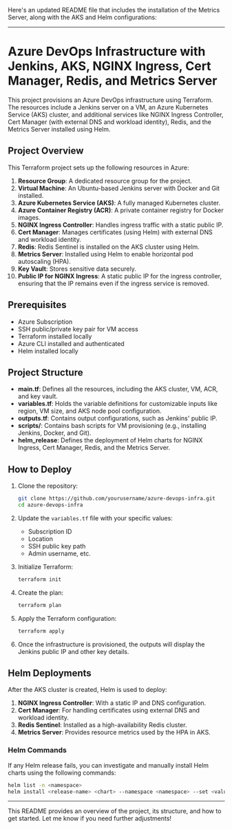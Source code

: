 Here's an updated README file that includes the installation of the Metrics Server, along with the AKS and Helm configurations:

---

# Azure DevOps Infrastructure with Jenkins, AKS, NGINX Ingress, Cert Manager, Redis, and Metrics Server

This project provisions an Azure DevOps infrastructure using Terraform. The resources include a Jenkins server on a VM, an Azure Kubernetes Service (AKS) cluster, and additional services like NGINX Ingress Controller, Cert Manager (with external DNS and workload identity), Redis, and the Metrics Server installed using Helm.

## Project Overview

This Terraform project sets up the following resources in Azure:
1. **Resource Group**: A dedicated resource group for the project.
2. **Virtual Machine**: An Ubuntu-based Jenkins server with Docker and Git installed.
3. **Azure Kubernetes Service (AKS)**: A fully managed Kubernetes cluster.
4. **Azure Container Registry (ACR)**: A private container registry for Docker images.
5. **NGINX Ingress Controller**: Handles ingress traffic with a static public IP.
6. **Cert Manager**: Manages certificates (using Helm) with external DNS and workload identity.
7. **Redis**: Redis Sentinel is installed on the AKS cluster using Helm.
8. **Metrics Server**: Installed using Helm to enable horizontal pod autoscaling (HPA).
9. **Key Vault**: Stores sensitive data securely.
10. **Public IP for NGINX Ingress**: A static public IP for the ingress controller, ensuring that the IP remains even if the ingress service is removed.

## Prerequisites

- Azure Subscription
- SSH public/private key pair for VM access
- Terraform installed locally
- Azure CLI installed and authenticated
- Helm installed locally

## Project Structure

- **main.tf**: Defines all the resources, including the AKS cluster, VM, ACR, and key vault.
- **variables.tf**: Holds the variable definitions for customizable inputs like region, VM size, and AKS node pool configuration.
- **outputs.tf**: Contains output configurations, such as Jenkins' public IP.
- **scripts/**: Contains bash scripts for VM provisioning (e.g., installing Jenkins, Docker, and Git).
- **helm_release**: Defines the deployment of Helm charts for NGINX Ingress, Cert Manager, Redis, and the Metrics Server.

## How to Deploy

1. Clone the repository:
   ```bash
   git clone https://github.com/yourusername/azure-devops-infra.git
   cd azure-devops-infra
   ```

2. Update the `variables.tf` file with your specific values:
   - Subscription ID
   - Location
   - SSH public key path
   - Admin username, etc.

3. Initialize Terraform:
   ```bash
   terraform init
   ```

4. Create the plan:
   ```bash
   terraform plan
   ```

5. Apply the Terraform configuration:
   ```bash
   terraform apply
   ```

6. Once the infrastructure is provisioned, the outputs will display the Jenkins public IP and other key details.

## Helm Deployments

After the AKS cluster is created, Helm is used to deploy:
1. **NGINX Ingress Controller**: With a static IP and DNS configuration.
2. **Cert Manager**: For handling certificates using external DNS and workload identity.
3. **Redis Sentinel**: Installed as a high-availability Redis cluster.
4. **Metrics Server**: Provides resource metrics used by the HPA in AKS.

### Helm Commands

If any Helm release fails, you can investigate and manually install Helm charts using the following commands:

```bash
helm list -n <namespace>
helm install <release-name> <chart> --namespace <namespace> --set <values>
```

---

This README provides an overview of the project, its structure, and how to get started. Let me know if you need further adjustments!